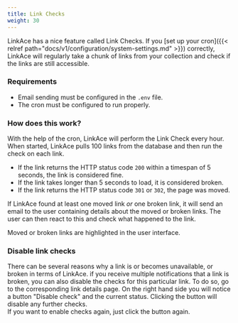 ```yaml
---
title: Link Checks
weight: 30
---
```


LinkAce has a nice feature called Link Checks. If you [set up your cron]({{< relref path="docs/v1/configuration/system-settings.md" >}}) correctly, LinkAce will regularly take a chunk of links from your collection and check if the links are still accessible.

### Requirements

* Email sending must be configured in the `.env` file.
* The cron must be configured to run properly.

### How does this work?

With the help of the cron, LinkAce will perform the Link Check every hour. When started, LinkAce pulls 100 links from the database and then run the check on each link.

* If the link returns the HTTP status code `200` within a timespan of 5 seconds, the link is considered fine.
* If the link takes longer than 5 seconds to load, it is considered broken.
* If the link returns the HTTP status code `301` or `302`, the page was moved.

If LinkAce found at least one moved link *or* one broken link, it will send an email to the user containing details about the moved or broken links. The user can then react to this and check what happened to the link.

Moved or broken links are highlighted in the user interface.

### Disable link checks

There can be several reasons why a link is or becomes unavailable, or broken in terms of LinkAce. if you receive  multiple notifications that a link is broken, you can also disable the checks for this particular link. To do so, go to the corresponding link details page. On the right hand side you will notice a button "Disable check" and the current status. Clicking the button will disable any further checks.  
If you want to enable checks again, just click the button again.
